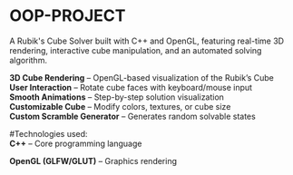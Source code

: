 # OOP-PROJECT

A Rubik's Cube Solver built with C++ and OpenGL, featuring real-time 3D rendering, interactive cube manipulation, and an automated solving algorithm.

**3D Cube Rendering** – OpenGL-based visualization of the Rubik’s Cube<br>
**User Interaction** – Rotate cube faces with keyboard/mouse input<br>
**Smooth Animations** – Step-by-step solution visualization<br>
**Customizable Cube** – Modify colors, textures, or cube size<br>
**Custom Scramble Generator** – Generates random solvable states<br>



#Technologies used:
<br>
**C++** – Core programming language<br>

**OpenGL (GLFW/GLUT)** – Graphics rendering
